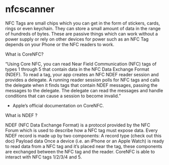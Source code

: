 # nfcscanner
NFC Tags are small chips which you can get in the form of stickers, cards, rings or even keychain. They can store a small amount of data in the range of hundreds of bytes. These are passive things which can work without a power supply or rely on other devices for power such as an NFC Tag depends on your Phone or the NFC readers to work.

What is CoreNFC?

“Using Core NFC, you can read Near Field Communication (NFC) tags of types 1 through 5 that contain data in the NFC Data Exchange Format (NDEF). To read a tag, your app creates an NFC NDEF reader session and provides a delegate. A running reader session polls for NFC tags and calls the delegate when it finds tags that contain NDEF messages, passing the messages to the delegate. The delegate can read the messages and handle conditions that can cause a session to become invalid.”
- Apple’s official documentation on CoreNFC.

What is NDEF ?

NDEF (NFC Data Exchange Format) is a protocol provided by the NFC Forum which is used to describe how a NFC tag must expose data. Every NDEF record is made up by two components:
A record type (check out this doc)
Payload data
Once a device (i.e. an iPhone or an Apple Watch) is ready to read data from a NFC tag and it’s placed near the tag, these components are exchanged between the NFC tag and the reader.
CoreNFC is able to interact with NFC tags 1/2/3/4 and 5.
